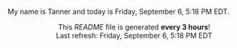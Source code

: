 My name is Tanner and today is Friday, September 6, 5:18 PM EDT.

<p align="center">This <i>README</i> file is generated <b>every 3 hours</b>!</br>Last refresh: Friday, September 6, 5:18 PM EDT<br /></p>
